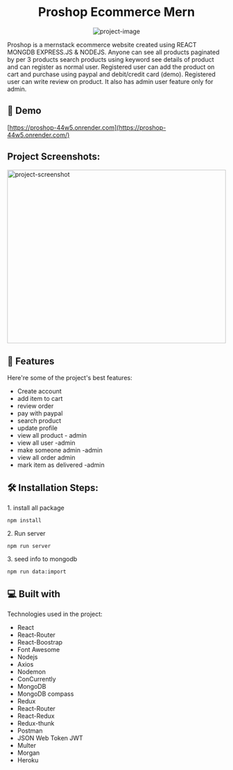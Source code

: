 <h1 align="center" id="title">Proshop Ecommerce Mern</h1>

<p align="center"><img src="https://socialify.git.ci/Razaul00003/proshop/image?language=1&amp;owner=1&amp;name=1&amp;stargazers=1&amp;theme=Light" alt="project-image"></p>

<p id="description">Proshop is a mernstack ecommerce website created using REACT MONGDB EXPRESS.JS &amp; NODEJS. Anyone can see all products paginated by per 3 products search products using keyword see details of product and can register as normal user. Registered user can add the product on cart and purchase using paypal and debit/credit card (demo). Registered user can write review on product. It also has admin user feature only for admin.</p>

<h2>🚀 Demo</h2>

[https://proshop-44w5.onrender.com](https://proshop-44w5.onrender.com/)

<h2>Project Screenshots:</h2>

<img src="https://i.ibb.co/6mq9B3x/Fire-Shot-Capture-025-Welcome-To-Pro-Shop-proshopmernfull-herokuapp-com.png" alt="project-screenshot" width="100%" height="400/">

  
  
<h2>🧐 Features</h2>

Here're some of the project's best features:

*   Create account
*   add item to cart
*   review order
*   pay with paypal
*   search product
*   update profile
*   view all product - admin
*   view all user -admin
*   make someone admin -admin
*   view all order admin
*   mark item as delivered -admin

<h2>🛠️ Installation Steps:</h2>

<p>1. install all package</p>

```
npm install 
```

<p>2. Run server</p>

```
npm run server
```

<p>3. seed info to mongodb</p>

```
npm run data:import
```

  
  
<h2>💻 Built with</h2>

Technologies used in the project:

*   React
*   React-Router
*   React-Boostrap
*   Font Awesome
*   Nodejs
*   Axios
*   Nodemon
*   ConCurrently
*   MongoDB
*   MongoDB compass
*   Redux
*   React-Router
*   React-Redux
*   Redux-thunk
*   Postman
*   JSON Web Token JWT
*   Multer
*   Morgan
*   Heroku
